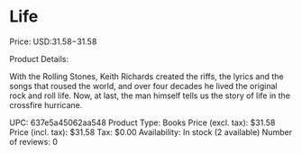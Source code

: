 # Life

Price: USD:$31.58-$31.58

Product Details:

With the Rolling Stones, Keith Richards created the riffs, the lyrics and the songs that roused the world, and over four decades he lived the original rock and roll life. Now, at last, the man himself tells us the story of life in the crossfire hurricane.

UPC: 637e5a45062aa548
Product Type: Books
Price (excl. tax): $31.58
Price (incl. tax): $31.58
Tax: $0.00
Availability: In stock (2 available)
Number of reviews: 0